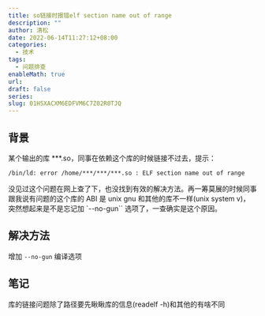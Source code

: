 ```yaml
---
title: so链接时报错elf section name out of range
description: ""
author: 清松
date: 2022-06-14T11:27:12+08:00
categories:
  - 技术
tags:
  - 问题排查
enableMath: true
url: 
draft: false
series: 
slug: 01HSXACXM6EDFVM6C7Z02R0TJQ
---
```

## 背景
某个输出的库 \*\*\*.so，同事在依赖这个库的时候链接不过去，提示：
```
/bin/ld: error /home/***/***/***.so : ELF section name out of range
```
没见过这个问题在网上查了下，也没找到有效的解决方法。再一筹莫展的时候同事跟我说有问题的这个库的 ABI 是 unix gnu 和其他的库不一样(unix system v)，突然想起来是不是忘记加 `--no-gun`` 选项了，一查确实是这个原因。

## 解决方法
增加 `--no-gun` 编译选项

## 笔记
库的链接问题除了路径要先瞅瞅库的信息(readelf -h)和其他的有啥不同